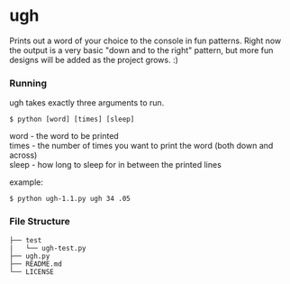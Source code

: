 # ugh
Prints out a word of your choice to the console in fun patterns. Right now the output is a very basic "down and to the right" pattern, but more fun designs will be added as the project grows. :)

### Running
ugh takes exactly three arguments to run.

```shell
$ python [word] [times] [sleep]
```

word  - the word to be printed  
times - the number of times you want to print the word (both down and across)  
sleep - how long to sleep for in between the printed lines  

example:
```shell
$ python ugh-1.1.py ugh 34 .05
```

### File Structure

```
├── test
|   └── ugh-test.py
├── ugh.py
├── README.md
└── LICENSE
```
